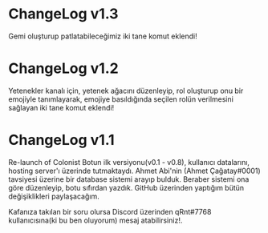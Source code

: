 # ChangeLog v1.3

Gemi oluşturup patlatabileceğimiz iki tane komut eklendi!

# ChangeLog v1.2

Yetenekler kanalı için, yetenek ağacını düzenleyip, rol oluşturup onu bir emojiyle tanımlayarak, 
emojiye basıldığında seçilen rolün verilmesini sağlayan iki tane komut eklendi!

# ChangeLog v1.1

Re-launch of Colonist
Botun ilk versiyonu(v0.1 - v0.8), kullanıcı datalarını, hosting server'ı üzerinde tutmaktaydı.
Ahmet Abi'nin (Ahmet Çağatay#0001) tavsiyesi üzerine bir database sistemi arayıp bulduk.
Beraber sistemi ona göre düzenleyip, botu sıfırdan yazdık. GitHub üzerinden yaptığım bütün 
değişiklikleri paylaşacağım. 

Kafanıza takılan bir soru olursa Discord üzerinden qRnt#7768 kullanıcısına(ki bu ben oluyorum)
mesaj atabilirsiniz!.
